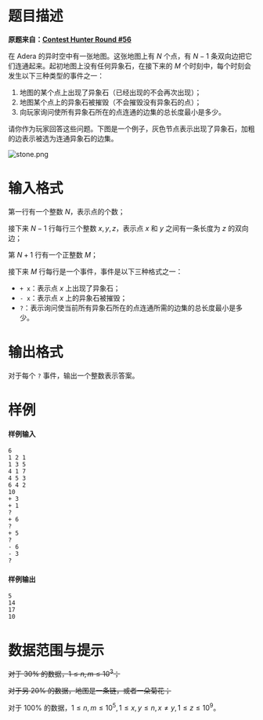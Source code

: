 
# 题目描述

**原题来自：[Contest Hunter Round #56](http://noi-test.zzstep.com/contest/CH%20Round%20%2356%20-%20%E5%9B%BD%E5%BA%86%E8%8A%82%E6%AC%A2%E4%B9%90%E8%B5%9B/%E5%BC%82%E8%B1%A1%E7%9F%B3)**

在 Adera 的异时空中有一张地图。这张地图上有 $N$ 个点，有 $N-1$ 条双向边把它们连通起来。起初地图上没有任何异象石，在接下来的 $M$ 个时刻中，每个时刻会发生以下三种类型的事件之一： 
1.  地图的某个点上出现了异象石（已经出现的不会再次出现）； 
2.  地图某个点上的异象石被摧毁（不会摧毁没有异象石的点）； 
3.  向玩家询问使所有异象石所在的点连通的边集的总长度最小是多少。 

请你作为玩家回答这些问题。下图是一个例子，灰色节点表示出现了异象石，加粗的边表示被选为连通异象石的边集。

![stone.png](/source/loj/10132/img/aHR0cHM6Ly9pLmxvbGkubmV0LzIwMTgvMDcvMDkvNWI0MmQ5MWU5ZjAwZi5wbmc=.png)

# 输入格式

第一行有一个整数 $N$，表示点的个数；

接下来 $N-1$ 行每行三个整数 $x,y,z$，表示点 $x$ 和 $y$ 之间有一条长度为 $z$ 的双向边；

第 $N+1$ 行有一个正整数 $M$；

接下来 $M$ 行每行是一个事件，事件是以下三种格式之一：
+ `+ x`：表示点 $x$ 上出现了异象石；
+ `- x`：表示点 $x$ 上的异象石被摧毁；
+ `?`：表示询问使当前所有异象石所在的点连通所需的边集的总长度最小是多少。

# 输出格式

对于每个 `?` 事件，输出一个整数表示答案。

# 样例

#### 样例输入
```plain
6 
1 2 1 
1 3 5 
4 1 7 
4 5 3 
6 4 2 
10 
+ 3 
+ 1 
? 
+ 6 
? 
+ 5 
? 
- 6 
- 3 
? 
```

#### 样例输出
```plain
5 
14 
17 
10 
```

# 数据范围与提示

~~对于 $30\%$ 的数据，$1\le  n, m \le 10^3$；~~

~~对于另 $20\%$ 的数据，地图是一条链，或者一朵菊花；~~

对于 $100\%$ 的数据，$1\le n, m \le 10^5, 1 \le x, y \le n, x \not = y, 1 \le z \le 10^9$。


